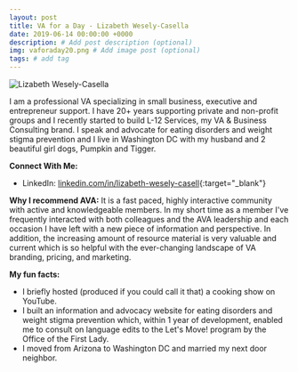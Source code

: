 ```yaml
---
layout: post
title: VA for a Day - Lizabeth Wesely-Casella
date: 2019-06-14 00:00:00 +0000
description: # Add post description (optional)
img: vaforaday20.png # Add image post (optional)
tags: # add tag
---
```


![Lizabeth Wesely-Casella]({{site.baseurl}}/assets/img/VAforaday-Lizabeth.png)

I am a professional VA specializing in small business, executive and entrepreneur support. I have 20+ years supporting private and non-profit groups and I recently started to build L-12 Services, my VA & Business Consulting brand. I speak and advocate for eating disorders and weight stigma prevention and I live in Washington DC with my husband and 2 beautiful girl dogs, Pumpkin and Tigger.

__Connect With Me:__
* LinkedIn: [linkedin.com/in/lizabeth-wesely-casell](www.linkedin.com/in/lizabeth-wesely-casella){:target="_blank"}

__Why I recommend AVA:__
It is a fast paced, highly interactive community with active and knowledgeable members.  In my short time as a member I've frequently interacted with both colleagues and the AVA leadership and each occasion I have left with a new piece of information and perspective.  In addition, the increasing amount of resource material is very valuable and current which is so helpful with the ever-changing landscape of VA branding, pricing, and marketing.

__My fun facts:__
* I briefly hosted (produced if you could call it that) a cooking show on YouTube.  
* I built an information and advocacy website for eating disorders and weight stigma prevention which, within 1 year of development, enabled me to consult on language edits to the Let's Move! program by the Office of the First Lady.  
* I moved from Arizona to Washington DC and married my next door neighbor.
